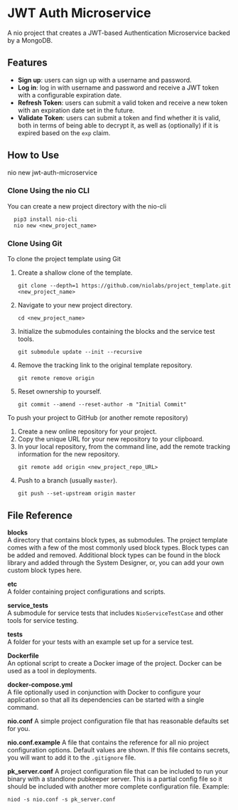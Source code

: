 # JWT Auth Microservice

A nio project that creates a JWT-based Authentication Microservice backed by a MongoDB.

## Features

- **Sign up**: users can sign up with a username and password.
- **Log in**: log in with username and password and receive a JWT token with a configurable expiration date.
- **Refresh Token**: users can submit a valid token and receive a new token with an expiration date set in the future.
- **Validate Token**: users can submit a token and find whether it is valid, both in terms of being able to decrypt it, as well as (optionally) if it is expired based on the `exp` claim.

## How to Use

  nio new jwt-auth-microservice

### Clone Using the nio CLI

You can create a new project directory with the nio-cli

  ```
    pip3 install nio-cli
    nio new <new_project_name>
  ```

### Clone Using Git

To clone the project template using Git
1. Create a shallow clone of the template.
    ```
    git clone --depth=1 https://github.com/niolabs/project_template.git <new_project_name>
    ```
1. Navigate to your new project directory.
    ```
    cd <new_project_name>
    ```
1. Initialize the submodules containing the blocks and the service test tools.
    ```
    git submodule update --init --recursive
    ```
1. Remove the tracking link to the original template repository.
    ```
    git remote remove origin
    ```
1. Reset ownership to yourself.
    ```
    git commit --amend --reset-author -m "Initial Commit"
    ```
To push your project to GitHub (or another remote repository)

1. Create a new online repository for your project.
1. Copy the unique URL for your new repository to your clipboard.
1. In your local repository, from the command line, add the remote tracking information for the new repository.
    ```
    git remote add origin <new_project_repo_URL>
    ```
1. Push to a branch (usually `master`).
    ```
    git push --set-upstream origin master
    ```

## File Reference

**blocks**<br>A directory that contains block types, as submodules. The project template comes with a few of the most commonly used block types. Block types can be added and removed. Additional block types can be found in the block library and added through the System Designer, or, you can add your own custom block types here.

**etc**
<br>A folder containing project configurations and scripts.

**service_tests**<br>A submodule for service tests that includes `NioServiceTestCase` and other tools for service testing.

**tests**<br>A folder for your tests with an example set up for a service test.

**Dockerfile**<br>An optional script to create a Docker image of the project. Docker can be used as a tool in deployments.

**docker-compose.yml**<br>A file optionally used in conjunction with Docker to configure your application so that all its dependencies can be started with a single command.

**nio.conf**
A simple project configuration file that has reasonable defaults set for you.

**nio.conf.example**
A file that contains the reference for all nio project configuration options. Default values are shown. If this file contains secrets, you will want to add it to the `.gitignore` file.

**pk_server.conf**
A project configuration file that can be included to run your binary with a standlone pubkeeper server. This is a partial config file so it should be included with another more complete configuration file. Example:
```
niod -s nio.conf -s pk_server.conf
```
